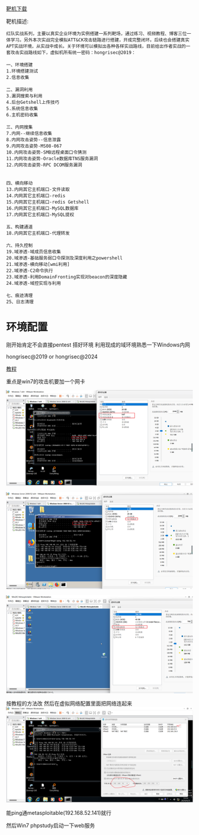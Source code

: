 [靶机下载](http://vulnstack.qiyuanxuetang.net/vuln/detail/2/#file)

靶机描述:
```
红队实战系列，主要以真实企业环境为实例搭建一系列靶场，通过练习、视频教程、博客三位一体学习。另外本次实战完全模拟ATT&CK攻击链路进行搭建，开成完整闭环。后续也会搭建真实APT实战环境，从实战中成长。关于环境可以模拟出各种各样实战路线，目前给出作者实战的一套攻击实战路线如下，虚拟机所有统一密码：hongrisec@2019：

一、环境搭建
1.环境搭建测试
2.信息收集

二、漏洞利用
3.漏洞搜索与利用
4.后台Getshell上传技巧
5.系统信息收集
6.主机密码收集

三、内网搜集
7.内网--继续信息收集
8.内网攻击姿势--信息泄露
9.内网攻击姿势-MS08-067
10.内网攻击姿势-SMB远程桌面口令猜测
11.内网攻击姿势-Oracle数据库TNS服务漏洞
12.内网攻击姿势-RPC DCOM服务漏洞


四、横向移动
13.内网其它主机端口-文件读取
14.内网其它主机端口-redis
15.内网其它主机端口-redis Getshell
16.内网其它主机端口-MySQL数据库
17.内网其它主机端口-MySQL提权

五、构建通道
18.内网其它主机端口-代理转发

六、持久控制
19.域渗透-域成员信息收集
20.域渗透-基础服务弱口令探测及深度利用之powershell
21.域渗透-横向移动[wmi利用]
22.域渗透-C2命令执行
23.域渗透-利用DomainFronting实现对beacon的深度隐藏
24.域渗透-域控实现与利用

七、痕迹清理
25、日志清理
```




# 环境配置
刚开始肯定不会直接pentest 搭好环境 利用现成的域环境熟悉一下Windows内网

hongrisec@2019 or hongrisec@2024

[教程](https://www.cnblogs.com/Cl0ud/p/13688649.html)

重点是win7的攻击机要加一个网卡

![img](Vuln_2/images/image-2.png)

![img](Vuln_2/images/image-1.png)

![img](Vuln_2/images/image-3.png)

按教程的方法改 然后在虚拟网络配置里面把网络连起来
![img](Vuln_2/images/image.png)

能ping通metasploitable(192.168.52.141)就行



然后Win7 phpstudy启动一下web服务
